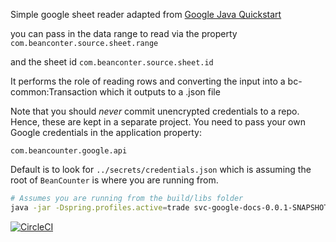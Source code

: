 Simple google sheet reader adapted from [Google Java Quickstart](https://developers.google.com/sheets/api/quickstart/java)

you can pass in the data range to read via the property 
    `com.beanconter.source.sheet.range` 
   
and the sheet id 
    `com.beanconter.source.sheet.id`
    
  
It performs the role of reading rows and converting the input into a bc-common:Transaction which it outputs to a .json file 


Note that you should _never_ commit unencrypted credentials to a repo.  Hence, these are kept in a separate project.  You need
to pass your own Google credentials in the application property:

```
com.beancounter.google.api 
```

Default is to look for `../secrets/credentials.json` which is assuming the root of `BeanCounter` is where you are running from.  

```bash
# Assumes you are running from the build/libs folder
java -jar -Dspring.profiles.active=trade svc-google-docs-0.0.1-SNAPSHOT.jar  --sheet=1FmWWSw956mD31Nz4cRkGv1UrCJ-tuSM8BnEuAUSXRsE --com.beancounter.google.api=../../../../secrets/google-api/credentials.json 

```


[![CircleCI](https://circleci.com/gh/monowai/beancounter.svg?style=svg)](https://circleci.com/gh/monowai/beancounter)